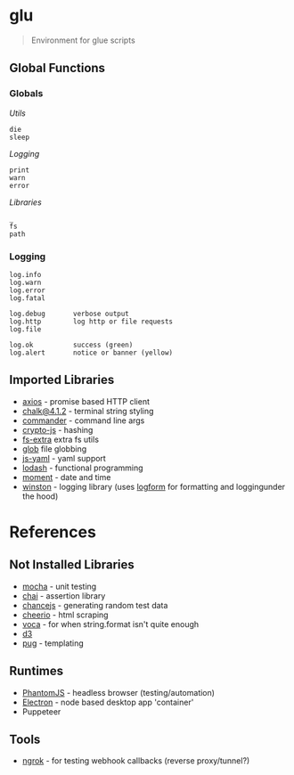 # glu
> Environment for glue scripts

## Global Functions

### Globals

*Utils*

    die
    sleep

*Logging*

    print
    warn
    error

*Libraries*

    _
    fs
    path


### Logging

    log.info
    log.warn
    log.error
    log.fatal

    log.debug       verbose output
    log.http        log http or file requests
    log.file

    log.ok          success (green)
    log.alert       notice or banner (yellow)


## Imported Libraries

* [axios](https://axios-http.com/) - promise based HTTP client
* [chalk@4.1.2](https://github.com/chalk/chalk) - terminal string styling
* [commander](https://github.com/tj/commander.js) - command line args
* [crypto-js](https://github.com/brix/crypto-js) - hashing
* [fs-extra](https://github.com/jprichardson/node-fs-extra) extra fs utils
* [glob](https://github.com/isaacs/node-glob) file globbing
* [js-yaml](https://github.com/nodeca/js-yaml) - yaml support
* [lodash](https://lodash.com/) - functional programming
* [moment](https://momentjs.com/docs/) - date and time
* [winston](https://github.com/winstonjs/winston) - logging library (uses [logform](https://github.com/winstonjs/logform) for formatting and loggingunder the hood)


# References


## Not Installed Libraries

* [mocha](https://mochajs.org/) - unit testing
* [chai](http://www.chaijs.com/) - assertion library
* [chancejs](https://github.com/chancejs/chancejs) - generating random test data
* [cheerio](https://github.com/cheeriojs/cheerio) - html scraping
* [voca](https://vocajs.com/) - for when string.format isn't quite enough
* [d3](https://github.com/d3/d3)
* [pug](https://github.com/pugjs/pug) - templating

## Runtimes

* [PhantomJS](http://phantomjs.org/) - headless browser (testing/automation)
* [Electron](https://electronjs.org/) - node based desktop app 'container'
* Puppeteer

## Tools

* [ngrok](https://ngrok.com/) - for testing webhook callbacks (reverse proxy/tunnel?)
